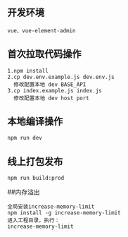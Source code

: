 ## 开发环境
```
vue、vue-element-admin
```

## 首次拉取代码操作
```
1.npm install
2.cp dev.env.example.js dev.env.js
  修改配置本地 dev BASE_API
3.cp index.example.js index.js
  修改配置本地 dev host port
```

## 本地编译操作
```
npm run dev
```

## 线上打包发布

```
npm run build:prod
```

##内存溢出

```
全局安装increase-memory-limit
npm install -g increase-memory-limit
进入工程目录，执行：
increase-memory-limit
```